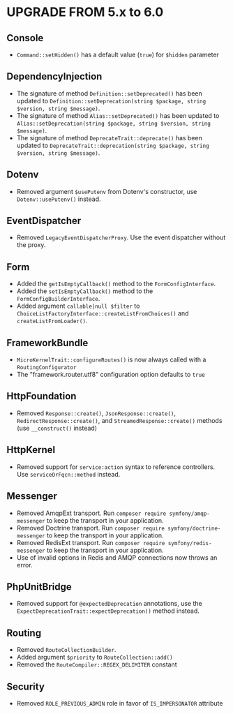 UPGRADE FROM 5.x to 6.0
=======================

Console
-------

 * `Command::setHidden()` has a default value (`true`) for `$hidden` parameter

DependencyInjection
-------------------

 * The signature of method `Definition::setDeprecated()` has been updated to `Definition::setDeprecation(string $package, string $version, string $message)`.
 * The signature of method `Alias::setDeprecated()` has been updated to `Alias::setDeprecation(string $package, string $version, string $message)`.
 * The signature of method `DeprecateTrait::deprecate()` has been updated to `DeprecateTrait::deprecation(string $package, string $version, string $message)`.

Dotenv
------

 * Removed argument `$usePutenv` from Dotenv's constructor, use `Dotenv::usePutenv()` instead.

EventDispatcher
---------------

 * Removed `LegacyEventDispatcherProxy`. Use the event dispatcher without the proxy.

Form
----

 * Added the `getIsEmptyCallback()` method to the `FormConfigInterface`.
 * Added the `setIsEmptyCallback()` method to the `FormConfigBuilderInterface`.
 * Added argument `callable|null $filter` to `ChoiceListFactoryInterface::createListFromChoices()` and `createListFromLoader()`.

FrameworkBundle
---------------

 * `MicroKernelTrait::configureRoutes()` is now always called with a `RoutingConfigurator`
 * The "framework.router.utf8" configuration option defaults to `true`

HttpFoundation
--------------

 * Removed `Response::create()`, `JsonResponse::create()`,
   `RedirectResponse::create()`, and `StreamedResponse::create()` methods (use
   `__construct()` instead)

HttpKernel
----------

 * Removed support for `service:action` syntax to reference controllers. Use `serviceOrFqcn::method` instead.

Messenger
---------

 * Removed AmqpExt transport. Run `composer require symfony/amqp-messenger` to keep the transport in your application.
 * Removed Doctrine transport. Run `composer require symfony/doctrine-messenger` to keep the transport in your application.
 * Removed RedisExt transport. Run `composer require symfony/redis-messenger` to keep the transport in your application.
 * Use of invalid options in Redis and AMQP connections now throws an error.

PhpUnitBridge
-------------

 * Removed support for `@expectedDeprecation` annotations, use the `ExpectDeprecationTrait::expectDeprecation()` method instead.

Routing
-------

 * Removed `RouteCollectionBuilder`.
 * Added argument `$priority` to `RouteCollection::add()`
 * Removed the `RouteCompiler::REGEX_DELIMITER` constant

Security
--------

 * Removed `ROLE_PREVIOUS_ADMIN` role in favor of `IS_IMPERSONATOR` attribute
